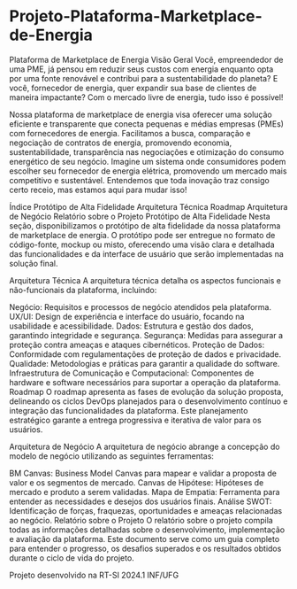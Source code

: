 # Projeto-Plataforma-Marketplace-de-Energia

Plataforma de Marketplace de Energia
Visão Geral
Você, empreendedor de uma PME, já pensou em reduzir seus custos com energia enquanto opta por uma fonte renovável e contribui para a sustentabilidade do planeta? E você, fornecedor de energia, quer expandir sua base de clientes de maneira impactante? Com o mercado livre de energia, tudo isso é possível!

Nossa plataforma de marketplace de energia visa oferecer uma solução eficiente e transparente que conecta pequenas e médias empresas (PMEs) com fornecedores de energia. Facilitamos a busca, comparação e negociação de contratos de energia, promovendo economia, sustentabilidade, transparência nas negociações e otimização do consumo energético de seu negócio. Imagine um sistema onde consumidores podem escolher seu fornecedor de energia elétrica, promovendo um mercado mais competitivo e sustentável. Entendemos que toda inovação traz consigo certo receio, mas estamos aqui para mudar isso!

Índice
Protótipo de Alta Fidelidade
Arquitetura Técnica
Roadmap
Arquitetura de Negócio
Relatório sobre o Projeto
Protótipo de Alta Fidelidade
Nesta seção, disponibilizamos o protótipo de alta fidelidade da nossa plataforma de marketplace de energia. O protótipo pode ser entregue no formato de código-fonte, mockup ou misto, oferecendo uma visão clara e detalhada das funcionalidades e da interface de usuário que serão implementadas na solução final.

Arquitetura Técnica
A arquitetura técnica detalha os aspectos funcionais e não-funcionais da plataforma, incluindo:

Negócio: Requisitos e processos de negócio atendidos pela plataforma.
UX/UI: Design de experiência e interface do usuário, focando na usabilidade e acessibilidade.
Dados: Estrutura e gestão dos dados, garantindo integridade e segurança.
Segurança: Medidas para assegurar a proteção contra ameaças e ataques cibernéticos.
Proteção de Dados: Conformidade com regulamentações de proteção de dados e privacidade.
Qualidade: Metodologias e práticas para garantir a qualidade do software.
Infraestrutura de Comunicação e Computacional: Componentes de hardware e software necessários para suportar a operação da plataforma.
Roadmap
O roadmap apresenta as fases de evolução da solução proposta, delineando os ciclos DevOps planejados para o desenvolvimento contínuo e integração das funcionalidades da plataforma. Este planejamento estratégico garante a entrega progressiva e iterativa de valor para os usuários.

Arquitetura de Negócio
A arquitetura de negócio abrange a concepção do modelo de negócio utilizando as seguintes ferramentas:

BM Canvas: Business Model Canvas para mapear e validar a proposta de valor e os segmentos de mercado.
Canvas de Hipótese: Hipóteses de mercado e produto a serem validadas.
Mapa de Empatia: Ferramenta para entender as necessidades e desejos dos usuários finais.
Análise SWOT: Identificação de forças, fraquezas, oportunidades e ameaças relacionadas ao negócio.
Relatório sobre o Projeto
O relatório sobre o projeto compila todas as informações detalhadas sobre o desenvolvimento, implementação e avaliação da plataforma. Este documento serve como um guia completo para entender o progresso, os desafios superados e os resultados obtidos durante o ciclo de vida do projeto.

Projeto desenvolvido na RT-SI 2024.1 INF/UFG

